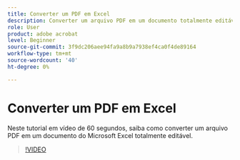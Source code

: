 ```yaml
---
title: Converter um PDF em Excel
description: Converter um arquivo PDF em um documento totalmente editável do Microsoft Excel
role: User
product: adobe acrobat
level: Beginner
source-git-commit: 3f9dc206aee94fa9a8b9a7938ef4ca0f4de89164
workflow-type: tm+mt
source-wordcount: '40'
ht-degree: 0%

---
```


# Converter um PDF em Excel

Neste tutorial em vídeo de 60 segundos, saiba como converter um arquivo PDF em um documento do Microsoft Excel totalmente editável.

>[!VIDEO](https://video.tv.adobe.com/v/3409908?quality=12&learn=on&hidetitle=true)
